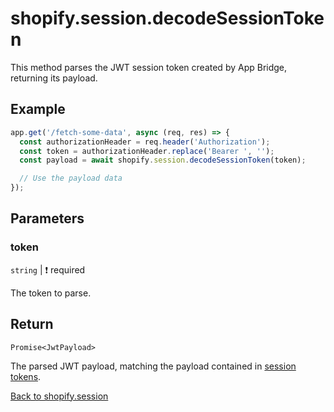 # shopify.session.decodeSessionToken

This method parses the JWT session token created by App Bridge, returning its payload.

## Example

```ts
app.get('/fetch-some-data', async (req, res) => {
  const authorizationHeader = req.header('Authorization');
  const token = authorizationHeader.replace('Bearer ', '');
  const payload = await shopify.session.decodeSessionToken(token);

  // Use the payload data
});
```

## Parameters

### token

`string` | :exclamation: required

The token to parse.

## Return

`Promise<JwtPayload>`

The parsed JWT payload, matching the payload contained in [session tokens](https://shopify.dev/docs/apps/auth/oauth/session-tokens#payload).

[Back to shopify.session](./README.md)
